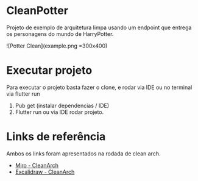 # CleanPotter

Projeto de exemplo de arquitetura limpa usando um endpoint que entrega os personagens do mundo de HarryPotter.

![Potter Clean](example.png =300x400)

# Executar projeto

Para executar o projeto basta fazer o clone, e rodar via IDE ou no terminal via flutter run

1. Pub get (instalar dependencias / IDE)
2. Flutter run ou via IDE rodar projeto.

# Links de referência

Ambos os links foram apresentados na rodada de clean arch.

- [Miro - CleanArch](https://miro.com/app/board/o9J_lIZTxDs=/?share_link_id=704438362778)
- [Excalidraw - CleanArch](https://excalidraw.com/#json=-fg2k2yNZeeUAxJkrYVB5,KdS4HmuhkNK04eQd-9vdpA)
